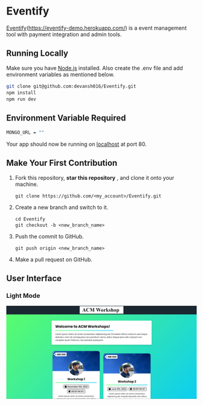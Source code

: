 # Eventify

[Eventify]([https://eventify-demo.herokuapp.com/])(https://eventify-demo.herokuapp.com/) is a event management tool with payment integration and admin tools.

## Running Locally

Make sure you have [Node.js](http://nodejs.org/) installed.
Also create the .env file and add environment variables as mentioned below.

```sh
git clone git@github.com:devansh016/Eventify.git
npm install
npm run dev
```

## Environment Variable Required

```sh
MONGO_URL = "" 
```

Your app should now be running on [localhost](http://localhost/) at port 80.

## Make Your First Contribution

1. Fork this repository, **star this repository** , and clone it onto your machine.
   ```
   git clone https://github.com/<my_account>/Eventify.git
   ```
1. Create a new branch and switch to it.

   ```
   cd Eventify
   git checkout -b <new_branch_name>
   ```
   
1. Push the commit to GitHub.

   ```
   git push origin <new_branch_name>
   ```

1. Make a pull request on GitHub.

## User Interface

### Light Mode

![Eventify Home ](/public/assets/images/eventify_home.png "Eventify Home")
